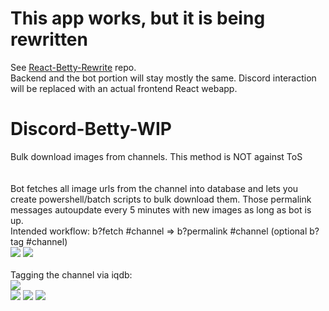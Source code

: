 # This app works, but it is being rewritten
See [React-Betty-Rewrite](https://github.com/Peacerekam/React-Betty-Rewrite) repo. <br>Backend and the bot portion will stay mostly the same. Discord interaction will be replaced with an actual frontend React webapp. 

# Discord-Betty-WIP
Bulk download images from channels. This method is NOT against ToS <br>
<br> <br>
Bot fetches all image urls from the channel into database and lets you create powershell/batch scripts to bulk download them. Those permalink messages autoupdate every 5 minutes with new images as long as bot is up.<br>
Intended workflow: b?fetch #channel => b?permalink #channel (optional b?tag #channel)
<br> <img src="https://cdn.discordapp.com/attachments/282208855289495554/691463036531114104/aa.png?ex=661c8722&is=660a1222&hm=52aec912d9a2b5ffd6a164c98d803270273eebca458219e6fec57a8118377132&">
<img src="https://cdn.discordapp.com/attachments/282208855289495554/691462583114530858/unknown.png?ex=661c86b6&is=660a11b6&hm=e93307432b466983a99ec5771535350ecab8ae95c3498a45a6727b1d0718e1dd&">
<br><br>Tagging the channel via iqdb:<br>
<img src="https://cdn.discordapp.com/attachments/282208855289495554/691462240154419250/unknown.png?ex=661c8664&is=660a1164&hm=8c616d8b059c74c397781f3029bc8ae0f31355637a29bafb7e4d7b8659426b8b&"> <br>
<img src="https://cdn.discordapp.com/attachments/332062229925199872/691121320389378190/unknown.png?ex=661b48e3&is=6608d3e3&hm=f3e2da0f9868befc30dca2324ed76e6fb47692fc97f4f9a559b52c43f86c44c9&">
<img src="https://cdn.discordapp.com/attachments/407270101880930304/691299542620045322/unknown.png?ex=661beede&is=660979de&hm=dd7bc30e01b3e489acda8372a2eb9adf461cab73151725cdfa08da978bf0bd0a&">
<img src="https://cdn.discordapp.com/attachments/332062229925199872/691121524777943040/unknown.png?ex=661b4913&is=6608d413&hm=8609f8f79f9444a19124598f6a18158d58b4349663ca24aa0b9043b11948e7a2&">
